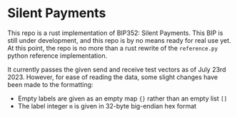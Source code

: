 # Silent Payments

This repo is a rust implementation of BIP352: Silent Payments.
This BIP is still under development, and this repo is by no means ready for real use yet.
At this point, the repo is no more than a rust rewrite of the `reference.py` python reference implementation.

It currently passes the given send and receive test vectors as of July 23rd 2023.
However, for ease of reading the data, some slight changes have been made to the formatting:

- Empty labels are given as an empty map `{}` rather than an empty list `[]`
- The label integer `m` is given in 32-byte big-endian hex format
